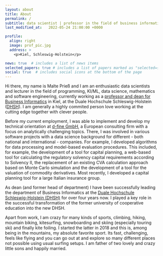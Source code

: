 ```yaml
---
layout: about
title: About
permalink: /
subtitle: data scientist | professor in the field of business informatics
last_modified_at:   2022-05-24 21:00:00 +0000

profile:
  align: right
  image: prof_pic.jpg
  address: >
    <p>Kiel, Schleswig-Holstein</p>

news: true  # includes a list of news items
selected_papers: true # includes a list of papers marked as "selected={true}"
social: true  # includes social icons at the bottom of the page
---
```


Hi there, my name is Malte Prieß and I am an enthusiastic data scientists and lecturer in the field of programming, KI/ML, data science, mathematics and software engineering, currently working as a <a href="https://www.dhsh.de/professorenschaft-und-leitung/" target="_blank">professor and dean for Business Informatics</a> in Kiel, at the Duale Hochschule Schleswig-Holstein ([DHSH](https://www.dhsh.de)).  I am generally a highly commited person love working at the cutting edge together with clever people.

Before my current employment, I was able to implement and develop my technical orientation at <a href="http://d-fine.com" target="_blank">d-fine GmbH</a>, a European consulting firm with a focus on analytically challenging topics. There, I was involved in various software projects with a data science background for different - both national and international - companies. For example, I developed algorithms for data processing and model-based evaluation procedures. This included, for example, the development of a tool for capital planning, a web-based tool for calculating the regulatory solvency capital requirements according to Solvency II, the replacement of an existing CVA calculation approach based on Monte Carlo simulation and the development of a tool for the valuation of commodity derivatives. Most recently, I developed a capital planning tool for a large Italian insurance group.

As dean (and former head of department) I have been successfully leading the department of Business Informatics at the <a href="https://www.dhsh.de" target="_blank">Duale Hochschule Schleswig-Holstein (DHSH)</a> for over four years now. I played a key role in the successful transformation of the former university of cooperative education into the new DHSH. 

Apart from work, I am crazy for many kinds of sports, climbing, hiking, mountain biking, kitesurfing, snowboarding and skiing (especially touring ski) and finally kite foiling. I started the latter in 2018 and this is, among being in the mountains, my absolute favorite sport. Its fast, challenging, feels like flying and you can go out at and explore so many different places not possible using usual surfing setups. I am father of two lovely and crazy little sons and happily married.

